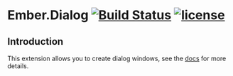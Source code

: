 # Ember.Dialog [![Build Status](https://secure.travis-ci.org/wheely/ember-cli-dialog.svg)](http://travis-ci.org/wheely/ember-cli-dialog) [![license](http://img.shields.io/badge/license-MIT-brightgreen.svg?style=flat)](https://github.com/wheely/ember-dialog/blob/master/LICENSE)

## Introduction

This extension allows you to create dialog windows, see the [docs](http://wheely.github.io/ember-cli-dialog/) for more details.
